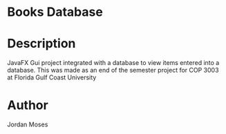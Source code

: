 # Books Database
# Description
JavaFX Gui project integrated with a database to view items entered into a database. This was made as an end of the semester project 
for COP 3003 at Florida Gulf Coast University
# Author
Jordan Moses
